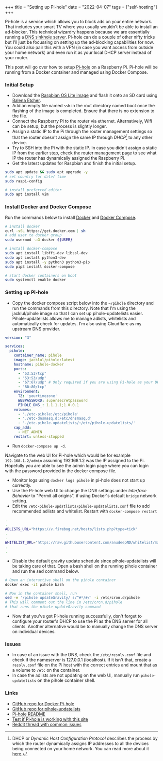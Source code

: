 +++
title = "Setting up Pi-hole"
date = "2022-04-07"
tags = ["self-hosting"]
+++

Pi-hole is a service which allows you to block ads on your entire network. That includes your smart TV where you usually wouldn't be able to install an ad-blocker. This technical wizardry happens because we are essentially running a [DNS sinkhole server](https://en.wikipedia.org/wiki/DNS_sinkhole). Pi-hole can do a couple of other nifty tricks but I'll just be focussing on setting up the ad-blocking capabilities for now. You could also pair this with a VPN (in case you want access from outside your home network) and even run it as your local DHCP server instead of your router.

This post will go over how to setup [Pi-hole](https://pi-hole.net/) on a Raspberry Pi. Pi-hole will be running from a Docker container and managed using Docker Compose.

### Initial Setup
-  Download the [Raspbian OS Lite image](https://www.raspberrypi.com/software/operating-systems/#raspberry-pi-os-32-bit) and flash it onto an SD card using [Balena Etcher](https://www.balena.io/etcher/).
-  Add an empty file named `ssh` in the root directory named boot once the flashing of the image is completed. Ensure that there is no extension to the file.
-  Connect the Raspberry Pi to the router via ethernet. Alternatively, Wifi can be setup, but the process is slightly longer.
- Assign a static IP to the Pi through the router management settings so that the router doesn't assign the same IP through <cite>DHCP[^1]</cite> to any other device.
-  Try to SSH into the Pi with the static IP. In case you didn't assign a static IP from the earlier step, check the router management page to see what IP the router has dynamically assigned the Raspberry Pi. 
- Get the latest updates for Raspbian and finish the initial setup.

[^1]: DHCP or *Dynamic Host Configuration Protocol* describes the process by which the router dynamically assigns IP addresses to all the devices being connected on your home network. You can read more about it [here](https://docs.microsoft.com/en-us/windows-server/networking/technologies/dhcp/dhcp-top).

```bash
sudo apt update && sudo apt upgrade -y
# set country for date/ time
sudo raspi-config

# install preferred editor
sudo apt install vim
```

### Install Docker and Docker Compose
Run the commands below to install [Docker](https://docs.docker.com/engine/install/) and [Docker Compose](https://docs.docker.com/compose/install/).

```bash
# install docker 
curl -sSL https://get.docker.com | sh
# add user to docker group
sudo usermod -aG docker ${USER}

# install docker-compose
sudo apt install libffi-dev libssl-dev
sudo apt install python3-dev
sudo apt install -y python3 python3-pip
sudo pip3 install docker-compose

# start docker containers on boot
sudo systemctl enable docker
```

### Setting up Pi-hole
- Copy the docker compose script below into the `~/pihole` directory and run the commands from this directory. Note that I'm using the jacklul/pihole image so that I can set up pihole-updatelists easier. Pihole-updatelists allows me to manage adlists, whitelists and automatically check for updates. I'm also using Cloudflare as my upstream DNS provider.

```yaml
version: "3"

services:
  pihole:
    container_name: pihole
    image: jacklul/pihole:latest
	hostname: pihole-docker
    ports:
      - "53:53/tcp"
      - "53:53/udp"
      - "67:67/udp" # Only required if you are using Pi-hole as your DHCP server
      - "80:80/tcp"
    environment:
      TZ: 'yourtimezone'
      WEBPASSWORD: supersecretpassword
      PIHOLE_DNS_: 1.1.1.1;1.0.0.1
    volumes:
      - './etc-pihole:/etc/pihole'
      - './etc-dnsmasq.d:/etc/dnsmasq.d'
      - './etc-pihole-updatelists/:/etc/pihole-updatelists/'
    cap_add:
      - NET_ADMIN
    restart: unless-stopped
```
- Run `docker-compose up -d`. 

Navigate to the web UI for Pi-hole which would be for example `192.168.1.2/admin` assuming 192.168.1.2 was the IP assigned to the Pi. Hopefully you are able to see the admin login page where you can login with the password provided in the docker compose file.

- Monitor logs using `docker logs pihole` in pi-hole does not start up correctly. 
- Use the Pi-hole web UI to change the DNS settings under *Interface Behavior* to "Permit all origins", if using Docker's default `bridge` network setting. 
- Edit the `/etc-pihole-updatlists/pihole-updatelists.conf` file to add recommended adlists and whitelist. Restart with `docker-compose restart`

```bash
.
.
ADLISTS_URL="https://v.firebog.net/hosts/lists.php?type=tick"
.
.
WHITELIST_URL="https://raw.githubusercontent.com/anudeepND/whitelist/master/domains/whitelist.txt"
.
.
```

- Disable the default gravity update schedule since pihole-updatelists will be taking care of that. Open a bash shell on the running pihole container and run the sed command below.

```bash
# Open an interactive shell on the pihole container
docker exec -it pihole bash

# Now in the container shell, run
sed -e '/pihole updateGravity/ s/^#*/#/' -i /etc/cron.d/pihole
# This will comment out the line in /etc/cron.d/pihole 
# that runs the pihole updateGravity command
```

- Now that you've got Pi-hole running successfully, don't forget to configure your router's DHCP to use the Pi as the DNS server for all clients. Another alternative would be to manually change the DNS server on individual devices.

### Issues

- In case of an issue with the DNS, check the `/etc/resolv.conf` file and check if the nameserver is 127.0.0.1 (localhost). If it isn't that, create a `resolv.conf` file on the Pi host with the correct entries and mount that as a volume to `/etc` on the container.
- In case the adlists are not updating on the web UI, manually run `pihole-updatelists` on the pihole container shell.

### Links
- [GitHub repo for Docker Pi-hole](https://github.com/pi-hole/docker-pi-hole/#running-pi-hole-docker)
- [GitHub repo for pihole-updatelists](https://github.com/jacklul/pihole-updatelists)
- [Pi-hole README](https://github.com/pi-hole/pi-hole/blob/master/README.md)
- [Test if Pi-hole is working with this site](https://canyoublockit.com/extreme-test/)
- [Reddit thread with common issues](https://www.reddit.com/r/pihole/comments/saotvn/the_complete_guide_to_common_issues/)
